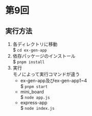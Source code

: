 # 第9回

## 実行方法

1. 各ディレクトリに移動  
    $ `cd ex-gen-app`
2. 依存パッケージのインストール  
    $ `pnpm install`
3. 実行  
    モノによって実行コマンドが違う
    - ex-gen-app及びex-gen-app1~4  
        $ `pnpm start`
    - mini_board  
        $ `node app.js`
    - express-app  
        $ `node index.js`
